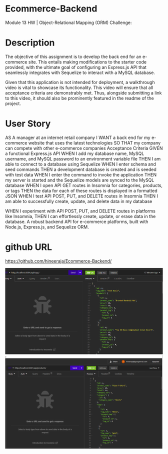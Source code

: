 # Ecommerce-Backend
Module 13 HW | Object-Relational Mapping (ORM) Challenge: 

# Description

The objective of this assignment is to develop the back end for an e-commerce site. This entails making modifications to the starter code provided, with the ultimate goal of configuring an Express.js API that seamlessly integrates with Sequelize to interact with a MySQL database.

Given that this application is not intended for deployment, a walkthrough video is vital to showcase its functionality. This video will ensure that all acceptance criteria are demonstrably met. Thus, alongside submitting a link to this video, it should also be prominently featured in the readme of the project.

# User Story
AS A manager at an internet retail company
I WANT a back end for my e-commerce website that uses the latest technologies
SO THAT my company can compete with other e-commerce companies
Acceptance Criteria
GIVEN a functional Express.js API
WHEN I add my database name, MySQL username, and MySQL password to an environment variable file
THEN I am able to connect to a database using Sequelize
WHEN I enter schema and seed commands
THEN a development database is created and is seeded with test data
WHEN I enter the command to invoke the application
THEN my server is started and the Sequelize models are synced to the MySQL database
WHEN I open API GET routes in Insomnia for categories, products, or tags
THEN the data for each of these routes is displayed in a formatted JSON
WHEN I test API POST, PUT, and DELETE routes in Insomnia
THEN I am able to successfully create, update, and delete data in my database

WHEN I experiment with API POST, PUT, and DELETE routes in platforms like Insomnia,
THEN I can effortlessly create, update, or erase data in the database.
A robust backend API for e-commerce platforms, built with Node.js, Express.js, and Sequelize ORM.

# github URL
https://github.com/hineeraja/Ecommerce-Backend/

![Alt text](image.png)
![Alt text](image-1.png)
